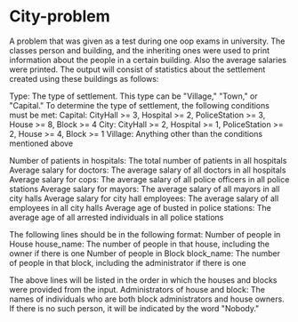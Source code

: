 # City-problem
A problem that was given as a test during one oop exams in university. The classes person and building, and the inheriting ones were used to print information about the people in a certain building. Also the average salaries were printed.
The output will consist of statistics about the settlement created using these buildings as follows:

Type: The type of settlement. This type can be "Village," "Town," or "Capital." To determine the type of settlement, the following conditions must be met:
Capital: CityHall >= 3, Hospital >= 2, PoliceStation >= 3, House >= 8, Block >= 4
City: CityHall >= 2, Hospital >= 1, PoliceStation >= 2, House >= 4, Block >= 1
Village: Anything other than the conditions mentioned above

Number of patients in hospitals: The total number of patients in all hospitals
Average salary for doctors: The average salary of all doctors in all hospitals
Average salary for cops: The average salary of all police officers in all police stations
Average salary for mayors: The average salary of all mayors in all city halls
Average salary for city hall employees: The average salary of all employees in all city halls
Average age of busted in police stations: The average age of all arrested individuals in all police stations

The following lines should be in the following format:
Number of people in House house_name: The number of people in that house, including the owner if there is one
Number of people in Block block_name: The number of people in that block, including the administrator if there is one

The above lines will be listed in the order in which the houses and blocks were provided from the input.
Administrators of house and block: The names of individuals who are both block administrators and house owners. If there is no such person, it will be indicated by the word "Nobody."
